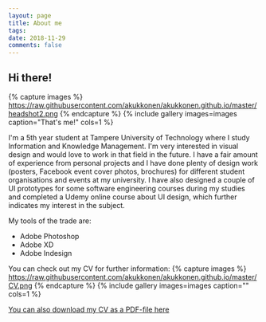 ```yaml
---
layout: page
title: About me
tags:   
date: 2018-11-29
comments: false
---
```


## Hi there!

{% capture images %}
	https://raw.githubusercontent.com/akukkonen/akukkonen.github.io/master/headshot2.png
{% endcapture %}
{% include gallery images=images caption="That's me!" cols=1 %}   

I'm a 5th year student at Tampere University of Technology where I study Information and Knowledge Management. I'm very interested in visual design and would love to work in that field in the future. I have a fair amount of experience from personal projects and I have done plenty of design work (posters, Facebook event cover photos, brochures) for different student organisations and events at my university. I have also designed a couple of UI prototypes for some software engineering  courses during my studies and completed a Udemy online course about UI design, which further indicates my interest in the subject.

My tools of the trade are:
* Adobe Photoshop
* Adobe XD
* Adobe Indesign

You can check out my CV for further information:
{% capture images %}
	https://raw.githubusercontent.com/akukkonen/akukkonen.github.io/master/CV.png
{% endcapture %}
{% include gallery images=images caption="" cols=1 %}   

[You can also download my CV as a PDF-file here](https://raw.githubusercontent.com/akukkonen/akukkonen.github.io/master/CV.pdf)
